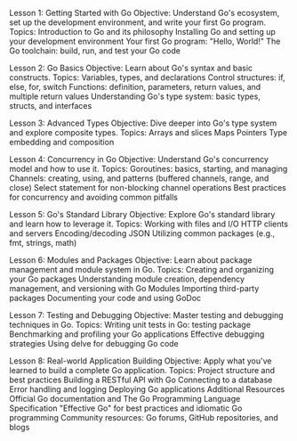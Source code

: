 Lesson 1: Getting Started with Go
Objective: Understand Go's ecosystem, set up the development environment, and write your first Go program.
Topics:
Introduction to Go and its philosophy
Installing Go and setting up your development environment
Your first Go program: "Hello, World!"
The Go toolchain: build, run, and test your Go code

Lesson 2: Go Basics
Objective: Learn about Go's syntax and basic constructs.
Topics:
Variables, types, and declarations
Control structures: if, else, for, switch
Functions: definition, parameters, return values, and multiple return values
Understanding Go's type system: basic types, structs, and interfaces

Lesson 3: Advanced Types
Objective: Dive deeper into Go's type system and explore composite types.
Topics:
Arrays and slices
Maps
Pointers
Type embedding and composition

Lesson 4: Concurrency in Go
Objective: Understand Go's concurrency model and how to use it.
Topics:
Goroutines: basics, starting, and managing
Channels: creating, using, and patterns (buffered channels, range, and close)
Select statement for non-blocking channel operations
Best practices for concurrency and avoiding common pitfalls

Lesson 5: Go's Standard Library
Objective: Explore Go's standard library and learn how to leverage it.
Topics:
Working with files and I/O
HTTP clients and servers
Encoding/decoding JSON
Utilizing common packages (e.g., fmt, strings, math)

Lesson 6: Modules and Packages
Objective: Learn about package management and module system in Go.
Topics:
Creating and organizing your Go packages
Understanding module creation, dependency management, and versioning with Go Modules
Importing third-party packages
Documenting your code and using GoDoc

Lesson 7: Testing and Debugging
Objective: Master testing and debugging techniques in Go.
Topics:
Writing unit tests in Go: testing package
Benchmarking and profiling your Go applications
Effective debugging strategies
Using delve for debugging Go code

Lesson 8: Real-world Application Building
Objective: Apply what you've learned to build a complete Go application.
Topics:
Project structure and best practices
Building a RESTful API with Go
Connecting to a database
Error handling and logging
Deploying Go applications
Additional Resources
Official Go documentation and The Go Programming Language Specification
"Effective Go" for best practices and idiomatic Go programming
Community resources: Go forums, GitHub repositories, and blogs